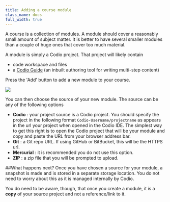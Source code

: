 ```yaml
---
title: Adding a course module
class_name: docs
full_width: true
---
```


A course is a collection of modules. A module should cover a reasonably small amount of subject matter. It is better to have several smaller modules than a couple of huge ones that cover too much material.

A module is simply a Codio project. That project will likely contain 

- code workspace and files
- a [Codio Guide](../../guides) (an inbuilt authoring tool for writing multi-step content)

Press the 'Add' button to add a new module to your course.

![](docs/education/module-add.png)

You can then choose the source of your new module. The source can be any of the following options

- **Codio** : your project source is a Codio project. You should specify the project in the following format `Codio-Username/projectname` as appears in the url your project when opened in the Codio IDE. The simplest way to get this right is to open the Codio project that will be your module and copy and paste the URL from your browser address bar.
- **Git** : a Git repo URL. If using GitHub or BitBucket, this will be the HTTPS url.
- **Mercurial** : it is recommended you do not use this option.
- **ZIP** : a zip file that you will be prompted to upload.

##What happens next?
Once you have chosen a source for your module, a snapshot is made and is stored in a separate storage location. You do not need to worry about this as it is managed internally by Codio. 

You do need to be aware, though, that once you create a module, it is a **copy** of your source project and not a reference/link to it.



